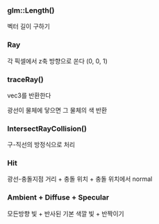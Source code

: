 ### glm::Length()

벡터 길이 구하기 

### Ray

각 픽셀에서 z축 방향으로 쏜다 (0, 0, 1)

### traceRay()

vec3를 반환한다 

광선이 물체에 닿으면 그 물체의 색 반환 

### IntersectRayCollision()

구-직선의 방정식으로 처리

### Hit

광선-충돌지점 거리 + 충돌 위치 + 충돌 위치에서 normal

### Ambient + Diffuse + Specular

모든방향 빛 + 반사된 기본 색깔 빛 + 반짝이기
